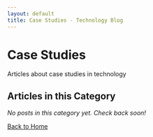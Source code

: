```yaml
---
layout: default
title: Case Studies - Technology Blog
---
```


# Case Studies

Articles about case studies in technology

## Articles in this Category

*No posts in this category yet. Check back soon!*


[Back to Home](/)
